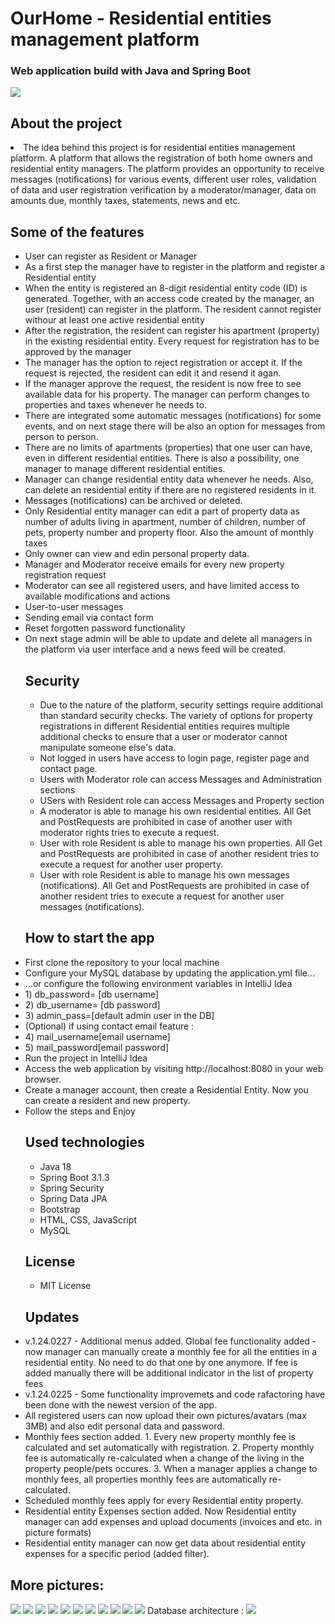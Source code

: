 <h1> OurHome - Residential entities management platform</h1>

<h3>Web application build with Java and Spring Boot</h3>

<img src="https://i.ibb.co/DWyzPPN/01.jpg">


<h2> About the project </h2>
<li>The idea behind this project is for residential entities management platform. 
A platform that allows the registration of both home owners and residential entity managers. The platform provides an opportunity to receive messages (notifications) for various events, different user roles, validation of data and user registration verification by a moderator/manager, data on amounts due, monthly taxes, statements, news and etc.</li>


<h2> Some of the features </h2>
<ul>
  <li>User can register as Resident or Manager</li>
  <li>As a first step the manager have to register in the platform and register a Residential entity</li>
  <li>When the entity is registered an 8-digit residential entity code (ID) is generated. Together, with an access code
  created by the manager, an user (resident) can register in the platform. The resident cannot register withour at least one active residential entity</li>
  <li>After the registration, the resident can register his apartment (property) in the existing residential entity. Every request for registration has to be approved by the manager</li>
  <li>The manager has the option to reject registration or accept it. If the request is rejected, the resident can edit it and resend it agan.</li>
  <li>If the manager approve the request, the resident is now free to see available data for his property. The manager can perform changes to properties and taxes whenever he needs to.</li>
  <li>There are integrated some automatic messages (notifications) for some events, and on next stage there will be also an option for messages from person to person.</li>
  <li>There are no limits of apartments (properties) that one user can have, even in different residential entities. 
  There is also a possibility, one manager to manage different residential entities.</li>
  <li>Manager can change residential entity data whenever he needs. Also, can delete an residential entity if there are no registered residents in it.</li>
  <li>Messages (notifications) can be archived or deleted.</li>
  <li>Only Residential entity manager can edit a part of property data as number of adults living in apartment, number of children, number of pets, property number and property floor. Also the amount of monthly taxes</li>
  <li>Only owner can view and edin personal property data.</li>
  <li>Manager and Moderator receive emails for every new property registration request</li>
  <li>Moderator can see all registered users, and have limited access to available modifications and actions</li>
  <li>User-to-user messages</li>
  <li>Sending email via contact form</li>
  <li>Reset forgotten password functionality</li>
  <li>On next stage admin will be able to update and delete all managers in the platform via user interface and a news feed will be created.</li>
  
<h2>Security</h2>
<ul>
<li>Due to the nature of the platform, security settings require additional than standard security checks. The variety of options for property registrations in different Residential entities requires multiple additional checks to ensure that a user or moderator cannot manipulate someone else's data.</li>
  
  <li>Not logged in users have access to login page, register page and contact page.</li>
  <li>Users with Moderator role can access Messages and Administration sections</li>
  <li>USers with Resident role can access Messages and Property section</li>
  <li>A moderator is able to manage his own residential entities. All Get and PostRequests are prohibited in case of another user with moderator rights tries to execute a request.</li>
  <li>User with role Resident is able to manage his own properties. All Get and PostRequests are prohibited in case of another resident tries to execute a request for another user property.</li>
  <li>User with role Resident is able to manage his own messages (notifications). All Get and PostRequests are prohibited in case of another resident tries to execute a request for another user messages (notifications).</li>

  
</ul>

<h2> How to start the app</h2>
  <li>First clone the repository to your local machine</li>
  <li>Configure your MySQL database by updating the application.yml file...</li>
  <li>...or configure the following environment variables in IntelliJ Idea  
  <li>  1) db_password=<your db password> [db username]  </li>
  <li>  2) db_username=<your db username> [db password] </li>
  <li>  3) admin_pass=[default admin user in the DB] </li>
  <li> (Optional) if using contact email feature : </li>
  <li>  4) mail_username[email username] </li>
  <li>  5) mail_password[email password] </li>
  <li>Run the project in IntelliJ Idea</li>
  <li>Access the web application by visiting http://localhost:8080 in your web browser.</li>
  <li>Create a manager account, then create a Residential Entity. Now you can create a resident and new property.</li>
  <li>Follow the steps and Enjoy</li>

<h2> Used technologies</h2>
<ul>
  <li>Java 18</li>
  <li>Spring Boot 3.1.3</li>
  <li>Spring Security</li>
  <li>Spring Data JPA</li>
  <li>Bootstrap</li>
  <li>HTML, CSS, JavaScript</li>
  <li>MySQL</li>
</ul>

<h2> License </h2>
<ul>
  <li>MIT License</li>
</ul>

<h2>Updates</h2>
  <li>v.1.24.0227 - Additional menus added. Global fee functionality added - now manager can manually create a monthly fee for all the entities in a residential entity. No need to do that one by one anymore. If fee is added manually there will be additional indicator in the list of property fees</li>
  <li>v.1.24.0225 - Some functionality improvemets and code rafactoring have been done with the newest version of the app.</li>
  <li>All registered users can now upload their own pictures/avatars (max 3MB) and also edit personal data and password.</li>
  <li>Monthly fees section added. 1. Every new property monthly fee is calculated and set automatically with registration. 2. Property monthly fee is automatically re-calculated when a change of the living in the property people/pets occures. 3. When a manager applies a change to monthly fees, all properties monthly fees are automatically re-calculated.</li>
  <li>Scheduled monthly fees apply for every Residential entity property.</li>
  <li>Residential entity Expenses section added. Now Residential entity manager can add expenses and upload documents (invoices and etc. in picture formats)</li>
  <li>Residential entity manager can now get data about residential entity expenses for a specific period (added filter).</li>
</ul>

<h2> More pictures: </h2>
<img src="https://i.ibb.co/Khbdr7F/02.jpg">
<img src="https://i.ibb.co/ss8BdZz/03.jpg">
<img src="https://i.ibb.co/fqGwqRJ/04.jpg">
<img src="https://i.ibb.co/Fxvxxcg/05.jpg">
<img src="https://i.ibb.co/yQVHK9b/06.jpg">
<img src="https://i.ibb.co/NpGSbV2/07.jpg">
<img src="https://i.ibb.co/LvTMqVQ/08.jpg">
<img src="https://i.ibb.co/KxpXccC/09.jpg">
<img src="https://i.ibb.co/zPvwkGJ/10.jpg">
<img src="https://i.ibb.co/q9X8H8j/11.jpg">
<img src="https://i.ibb.co/tX7KP79/09.png">
Database architecture :
<img src="https://i.ibb.co/rpC6mF3/Our-Home-database-architecture.jpg">


